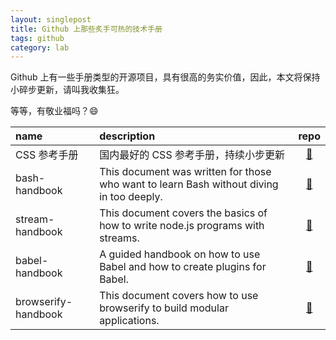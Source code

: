 ```yaml
---
layout: singlepost
title: Github 上那些炙手可热的技术手册
tags: github
category: lab
---
```


Github 上有一些手册类型的开源项目，具有很高的务实价值，因此，本文将保持小碎步更新，请叫我收集狂。

<!-- more -->

等等，有敬业福吗？:smile:

| name       | description       | repo |
| :------------- | :------------- | :------:  |
| CSS 参考手册  | 国内最好的 CSS 参考手册，持续小步更新 | [:link:](https://github.com/doyoe/css-handbook) |
| bash-handbook  | This document was written for those who want to learn Bash without diving in too deeply.  | [:link:](https://github.com/denysdovhan/bash-handbook) |
| stream-handbook  | This document covers the basics of how to write node.js programs with streams.  | [:link:](https://github.com/substack/stream-handbook) |
| babel-handbook  | A guided handbook on how to use Babel and how to create plugins for Babel.  | [:link:](https://github.com/thejameskyle/babel-handbook) |
| browserify-handbook  | This document covers how to use browserify to build modular applications.  | [:link:](https://github.com/substack/browserify-handbook) |
